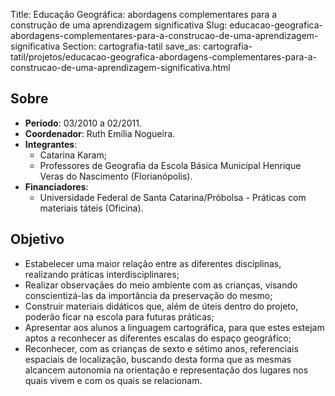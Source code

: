 Title: Educação Geográfica: abordagens complementares para a construção de uma aprendizagem significativa
Slug: educacao-geografica-abordagens-complementares-para-a-construcao-de-uma-aprendizagem-significativa
Section: cartografia-tatil
save_as: cartografia-tatil/projetos/educacao-geografica-abordagens-complementares-para-a-construcao-de-uma-aprendizagem-significativa.html

## Sobre

- **Período**: 03/2010 a 02/2011.
- **Coordenador**: Ruth Emília Nogueira.
- **Integrantes**:
    - Catarina Karam;
    - Professores de Geografia da Escola Básica Municipal Henrique Veras do
      Nascimento (Florianópolis).
- **Financiadores**:
    - Universidade Federal de Santa Catarina/Próbolsa - Práticas com materiais táteis (Oficina).

## Objetivo

- Estabelecer uma maior relação entre as diferentes disciplinas, realizando
  práticas interdisciplinares;
- Realizar observaçães do meio ambiente com as crianças, visando
  conscientizá-las da importância da preservação do mesmo;
- Construir materiais didáticos que, além de úteis dentro do projeto, poderão
  ficar na escola para futuras práticas;
- Apresentar aos alunos a linguagem cartográfica, para que estes estejam aptos
  a reconhecer as diferentes escalas do espaço geográfico;
- Reconhecer, com as crianças de sexto e sétimo anos, referenciais espaciais de
  localização, buscando desta forma que as mesmas alcancem autonomia na
  orientação e representação dos lugares nos quais vivem e com os quais se
  relacionam.
